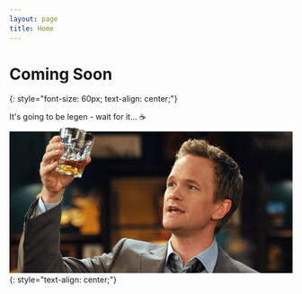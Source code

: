```yaml
---
layout: page
title: Home
---
```

# Coming Soon<i style="font-size: 35%; vertical-align: super;" class="fas fa-trademark"></i>
{: style="font-size: 60px; text-align: center;"}

It's going to be legen - wait for it... ☕
<br>![](/assets/images/barney.png)
{: style="text-align: center;"}
